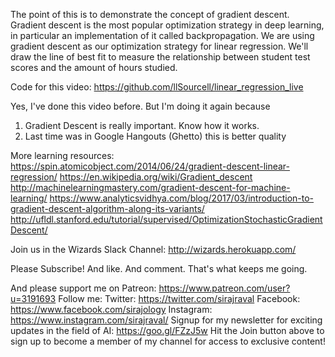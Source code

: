 The point of this is to demonstrate the concept of gradient descent. Gradient descent is the most popular optimization strategy in deep learning, in particular an implementation of it called backpropagation. We are using gradient descent as our optimization strategy for linear regression. We'll draw the line of best fit to measure the relationship between student test scores and the amount of hours studied. 

Code for this video:
https://github.com/llSourcell/linear_regression_live

Yes, I've done this video before. But I'm doing it again because
1. Gradient Descent is really important. Know how it works.
2. Last time was in Google Hangouts (Ghetto) this is better quality

More learning resources:
https://spin.atomicobject.com/2014/06/24/gradient-descent-linear-regression/
https://en.wikipedia.org/wiki/Gradient_descent
http://machinelearningmastery.com/gradient-descent-for-machine-learning/
https://www.analyticsvidhya.com/blog/2017/03/introduction-to-gradient-descent-algorithm-along-its-variants/
http://ufldl.stanford.edu/tutorial/supervised/OptimizationStochasticGradientDescent/

Join us in the Wizards Slack Channel:
http://wizards.herokuapp.com/

Please Subscribe! And like. And comment. That's what keeps me going.

And please support me on Patreon:
https://www.patreon.com/user?u=3191693
Follow me:
Twitter: https://twitter.com/sirajraval
Facebook: https://www.facebook.com/sirajology Instagram: https://www.instagram.com/sirajraval/ 
Signup for my newsletter for exciting updates in the field of AI:
https://goo.gl/FZzJ5w
Hit the Join button above to sign up to become a member of my channel for access to exclusive content!